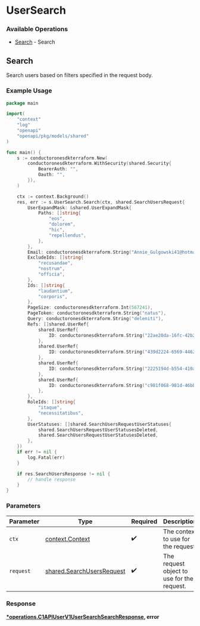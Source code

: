 # UserSearch

### Available Operations

* [Search](#search) - Search

## Search

Search users based on filters specified in the request body.

### Example Usage

```go
package main

import(
	"context"
	"log"
	"openapi"
	"openapi/pkg/models/shared"
)

func main() {
    s := conductoronesdkterraform.New(
        conductoronesdkterraform.WithSecurity(shared.Security{
            BearerAuth: "",
            Oauth: "",
        }),
    )

    ctx := context.Background()
    res, err := s.UserSearch.Search(ctx, shared.SearchUsersRequest{
        UserExpandMask: &shared.UserExpandMask{
            Paths: []string{
                "eos",
                "dolorem",
                "hic",
                "repellendus",
            },
        },
        Email: conductoronesdkterraform.String("Annie_Gulgowski41@hotmail.com"),
        ExcludeIds: []string{
            "recusandae",
            "nostrum",
            "officia",
        },
        Ids: []string{
            "laudantium",
            "corporis",
        },
        PageSize: conductoronesdkterraform.Int(567241),
        PageToken: conductoronesdkterraform.String("natus"),
        Query: conductoronesdkterraform.String("deleniti"),
        Refs: []shared.UserRef{
            shared.UserRef{
                ID: conductoronesdkterraform.String("22ae20da-16fc-42b2-b1a2-89c57e854e90"),
            },
            shared.UserRef{
                ID: conductoronesdkterraform.String("439d2224-6569-4462-8070-84f7ab37cef0"),
            },
            shared.UserRef{
                ID: conductoronesdkterraform.String("2225194d-b554-410a-9c66-9af90a26c7cd"),
            },
            shared.UserRef{
                ID: conductoronesdkterraform.String("c981f068-981d-46bb-b3cf-aa348c31bf40"),
            },
        },
        RoleIds: []string{
            "itaque",
            "necessitatibus",
        },
        UserStatuses: []shared.SearchUsersRequestUserStatuses{
            shared.SearchUsersRequestUserStatusesDeleted,
            shared.SearchUsersRequestUserStatusesDeleted,
        },
    })
    if err != nil {
        log.Fatal(err)
    }

    if res.SearchUsersResponse != nil {
        // handle response
    }
}
```

### Parameters

| Parameter                                                              | Type                                                                   | Required                                                               | Description                                                            |
| ---------------------------------------------------------------------- | ---------------------------------------------------------------------- | ---------------------------------------------------------------------- | ---------------------------------------------------------------------- |
| `ctx`                                                                  | [context.Context](https://pkg.go.dev/context#Context)                  | :heavy_check_mark:                                                     | The context to use for the request.                                    |
| `request`                                                              | [shared.SearchUsersRequest](../../models/shared/searchusersrequest.md) | :heavy_check_mark:                                                     | The request object to use for the request.                             |


### Response

**[*operations.C1APIUserV1UserSearchSearchResponse](../../models/operations/c1apiuserv1usersearchsearchresponse.md), error**


